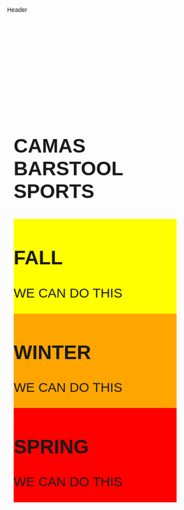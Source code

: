 
<!DOCTYPE html>
<html>
<head>
<meta name="viewport" content="width=device-width, initial-scale=1">
<style>
body { 
  margin: 0;
  font-family: Arial, Helvetica, sans-serif;
}

#header {
  background-color: #f1f1f1;
  padding: 50px 10px;
  color: black;
  text-align: center;
  font-size: 90px; 
  font-weight: bold;
  position: fixed;
  top: 0;
  width: 100%;
  transition: 0.2s;
}
</style>
<body>

<div id="header">Header</div>

<div style="margin-top:200px;padding:15px 15px 2500px;font-size:30px">
 <style>
* {
  box-sizing: border-box;
}

/* Create three equal columns that floats next to each other */
.column {
  float: left;
  width: 33.33%;
  padding: 10px;
  height: 3000px; /* Should be removed. Only for demonstration */
}

/* Clear floats after the columns */
.row:after {
  content: "";
  display: table;
  clear: both;
}
</style>
<body>

<h2>CAMAS BARSTOOL SPORTS</h2>

<div class="row">
  <div class="column" style="background-color:yellow;">
    <h2>FALL</h2>
    <p>WE CAN DO THIS</p>
  </div>
  <div class="column" style="background-color:orange;">
    <h2>WINTER</h2>
    <p>WE CAN DO THIS</p>
  </div>
  <div class="column" style="background-color:red;">
    <h2>SPRING</h2>
    <p>WE CAN DO THIS</p>
  </div>
</div>


</div>

<script>
// When the user scrolls down 50px from the top of the document, resize the header's font size
window.onscroll = function() {scrollFunction()};

function scrollFunction() {
  if (document.body.scrollTop > 50 || document.documentElement.scrollTop > 50) {
    document.getElementById("header").style.fontSize = "30px";
  } else {
    document.getElementById("header").style.fontSize = "90px";
  }
}
</script>

</body>
</html>
